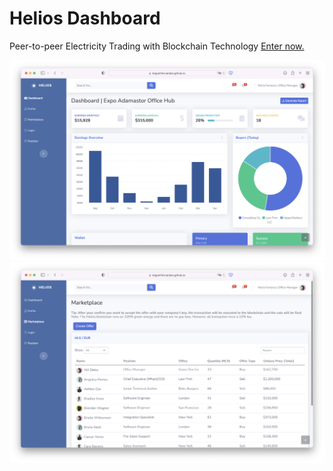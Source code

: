 # Helios Dashboard
Peer-to-peer Electricity Trading with Blockchain Technology
[Enter now.](https://miguelrfernandes.github.io/helios/index.html?#)

![alt text](https://github.com/miguelrfernandes/helios/blob/main/screenshot/dashboard.png?raw=true)
![alt text](https://github.com/miguelrfernandes/helios/blob/main/screenshot/marketplace.png?raw=true)
